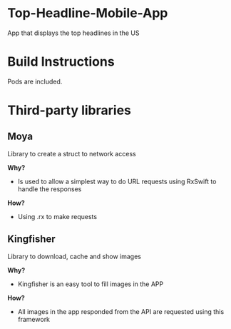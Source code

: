 # Top-Headline-Mobile-App
App that displays the top headlines in the US

# Build Instructions
Pods are included.

# Third-party libraries

## Moya
Library to create a struct to network access

**Why?**
- Is used to allow a simplest way to do URL requests using RxSwift to handle the responses

**How?**
- Using .rx to make requests

## Kingfisher
Library to download, cache and show images

 **Why?**
- Kingfisher is an easy tool to fill images in the APP

**How?**
- All images in the app responded from the API are requested using this framework

